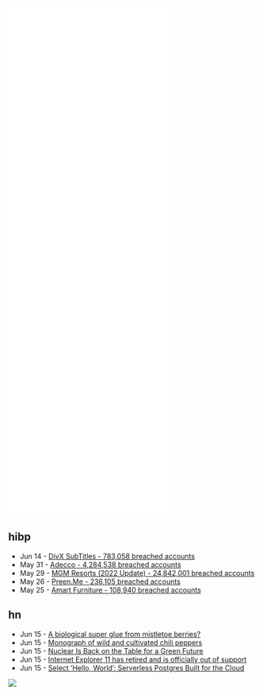 ![Metrics](https://raw.githubusercontent.com/phixion/phixion/master/metrics.svg)

## hibp

<!--
for https://github.com/phixion/phixion/blob/main/.github/workflows/feeds.yml
-->
<!--START_SECTION:haveibeenpwnd-->
- Jun 14 - [DivX SubTitles - 783,058 breached accounts](https://haveibeenpwned.com/PwnedWebsites#DivXSubTitles)
- May 31 - [Adecco - 4,284,538 breached accounts](https://haveibeenpwned.com/PwnedWebsites#Adecco)
- May 29 - [MGM Resorts (2022 Update) - 24,842,001 breached accounts](https://haveibeenpwned.com/PwnedWebsites#MGM2022Update)
- May 26 - [Preen.Me - 236,105 breached accounts](https://haveibeenpwned.com/PwnedWebsites#PreenMe)
- May 25 - [Amart Furniture - 108,940 breached accounts](https://haveibeenpwned.com/PwnedWebsites#AmartFurniture)
<!--END_SECTION:haveibeenpwnd-->

## hn

<!--
for https://github.com/phixion/phixion/blob/main/.github/workflows/feeds.yml
-->
<!--START_SECTION:hn-->
- Jun 15 - [A biological super glue from mistletoe berries?](https://www.mcgill.ca/newsroom/channels/news/biological-super-glue-mistletoe-berries-339907)
- Jun 15 - [Monograph of wild and cultivated chili peppers](https://phytokeys.pensoft.net/article/71667/)
- Jun 15 - [Nuclear Is Back on the Table for a Green Future](https://www.nytimes.com/2022/06/15/business/dealbook-dc-climate-task-force.html)
- Jun 15 - [Internet Explorer 11 has retired and is officially out of support](https://blogs.windows.com/windowsexperience/2022/06/15/internet-explorer-11-has-retired-and-is-officially-out-of-support-what-you-need-to-know/)
- Jun 15 - [Select ’Hello, World’: Serverless Postgres Built for the Cloud](https://neon.tech/blog/hello-world/)
<!--END_SECTION:hn-->

<!--
for https://yhype.me
-->
![](https://hit.yhype.me/github/profile?user_id=13013670)
